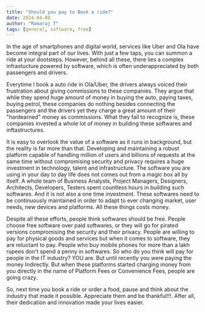 ```yaml
---
title: "Should you pay to Book a ride?"
date: 2024-04-08
author: "Ramaraj T"
tags: [general, software, free]
---
```


   In the age of smartphones and digital world, services like Uber and Ola have become integral part of our lives. With just a few taps, you can summon a ride at your dootsteps. However, behind all these, there lies a complex infrastucture powered by software, which is often underappreciated by both passengers and drivers.
   
   Everytime I book a auto ride in Ola/Uber, the drivers always voiced their frustration about giving commissions to these companies. They argue that while they spend huge amount of money in buying the auto, paying taxes, buying petrol, these companies do nothing besides connecting the passengers and the drivers yet they charge a great amount of their "hardearned" money as commissions. What they fail to recognize is, these companies invested a whole lot of money in building these softwares and inftastructures.
   
   It is easy to overlook the value of a software as it runs in background, but the reality is far more than that. Developing and maintaining a robust platform capable of handling million of users and billions of requests at the same time without compromising security and privacy requires a huge investment in technology, talent and infrastructure. The software you are using in your day to day life does not comes out from a magic box all by itself. A whole team of Business Analysts, Project Managers, Designers, Architects, Developers, Testers spent countless hours in building such softwares. And it is not also a one time investment. These softwares need to be continuously maintained in order to adapt to ever changing market, user needs, new devices and platforms. All these things costs money. 
   
   Despite all these efforts, people think softwares should be free. People choose free software over paid softwares, or they will go for pirated versions compromising the security and their privacy. People are willing to pay for physical goods and services but when it comes to software, they are reluctant to pay. People who buy mobile phones for more than a lakh rupees don't spend a penny in softwares. So who do you think will pay for people in the IT industry? YOU are. But until recently you were paying the money Indirectly. But when these platforms started charging money from you directly in the name of Platform Fees or Convenience Fees, people are going crazy.
   
   So, next time you book a ride or order a food, pause and think about the industry that made it possible. Appreciate them and be thankful!!!. After all, their dedication and innovation made your lives easier.
